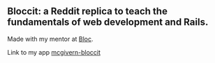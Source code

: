 ## Bloccit: a Reddit replica to teach the fundamentals of web development and Rails.

Made with my mentor at [Bloc](http://bloc.io).

Link to my app [mcgivern-bloccit](http://mcgivern-bloccit.herokuapp.com/)
